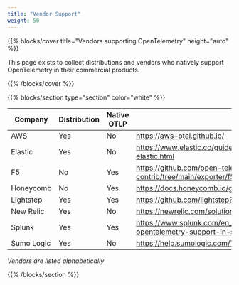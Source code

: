 ```yaml
---
title: "Vendor Support"
weight: 50
---
```


{{% blocks/cover title="Vendors supporting OpenTelemetry" height="auto" %}}

This page exists to collect distributions and vendors who natively support OpenTelemetry in their commercial products.

{{% /blocks/cover %}}

{{% blocks/section type="section" color="white" %}}

| Company | Distribution | Native OTLP | Reference |
| ------- | ------------ | ----------- | --------- |
| AWS     | Yes          | No          | https://aws-otel.github.io/ |
| Elastic | Yes          | No          | https://www.elastic.co/guide/en/apm/get-started/current/open-telemetry-elastic.html |
| F5      | No           | Yes         | https://github.com/open-telemetry/opentelemetry-collector-contrib/tree/main/exporter/f5cloudexporter |
| Honeycomb | No         | Yes         | https://docs.honeycomb.io/getting-data-in/otel-collector/ |
| Lightstep | Yes        | Yes         | https://github.com/lightstep?q=launcher |
| New Relic | Yes        | No          | https://newrelic.com/solutions/opentelemetry |
| Splunk | Yes           | Yes         | https://www.splunk.com/en_us/blog/conf-splunklive/announcing-native-opentelemetry-support-in-splunk-apm.html |
| Sumo Logic | Yes       | No          | https://help.sumologic.com/Traces/Getting_Started_with_Transaction_Tracing |

_Vendors are listed alphabetically_

{{% /blocks/section %}}
